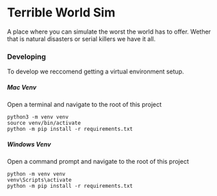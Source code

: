 # Terrible World Sim

A place where you can simulate the worst the world has to offer. Wether that is natural disasters or serial killers we have it all. 


### Developing

To develop we reccomend getting a virtual environment setup. 

##### Mac Venv
Open a terminal and navigate to the root of this project

```
python3 -m venv venv
source venv/bin/activate
python -m pip install -r requirements.txt
```

##### Windows Venv
Open a command prompt and navigate to the root of this project

```
python -m venv venv
venv\Scripts\activate
python -m pip install -r requirements.txt
```
